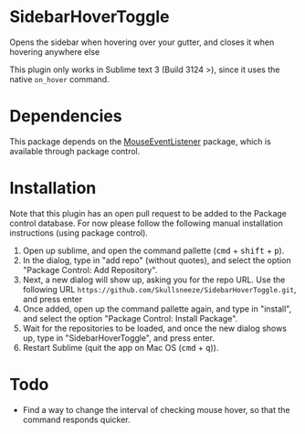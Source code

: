 SidebarHoverToggle
==========================

Opens the sidebar when hovering over your gutter, and closes it when hovering anywhere else

This plugin only works in Sublime text 3 (Build 3124 >), since it uses the native `on_hover` command.

Dependencies
=====
This package depends on the [MouseEventListener](https://github.com/SublimeText/MouseEventListener) package, which is available through package control.

Installation
=====

Note that this plugin has an open pull request to be added to the Package control database. For now please follow the following manual installation instructions (using package control).

1. Open up sublime, and open the command pallette (<kbd>cmd</kbd> + <kbd>shift</kbd> + <kbd>p</kbd>).
2. In the dialog, type in "add repo" (without quotes), and select the option "Package Control: Add Repository".
3. Next, a new dialog will show up, asking you for the repo URL. Use the following URL `https://github.com/Skullsneeze/SidebarHoverToggle.git`, and press enter
4. Once added, open up the command pallette again, and type in "install", and select the option "Package Control: Install Package".
5. Wait for the repositories to be loaded, and once the new dialog shows up, type in "SidebarHoverToggle", and press enter.
6. Restart Sublime (quit the app on Mac OS (<kbd>cmd</kbd> + <kbd>q</kbd>)).


Todo
=====

* Find a way to change the interval of checking mouse hover, so that the command responds quicker.
